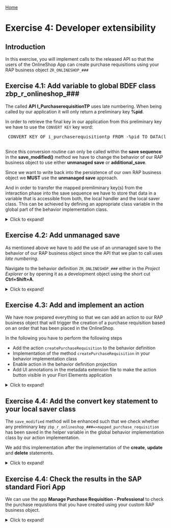 [Home ](../../README.md)  

# Exercise 4: Developer extensibility

## Introduction

In this exercise, you will implement calls to the released API so that the users of the OnlineShop App can create purchase requisitions using your RAP business object `ZR_ONLINESHOP_###`

## Exercise 4.1: Add variable to global BDEF class zbp_r_onlineshop_###


 The called **API I_PurchaserequisitionTP** uses late numbering. When being called by our application it will only return a preliminary key **%pid**.
 
 In order to retrieve the final key in our application from this preliminary key we have to use the `CONVERT KEY` key word:     
 
<pre lang="ABAP">
 CONVERT KEY OF i_purchaserequisitiontp FROM <fs_pr_mapped>-%pid TO DATA(ls_pr_key).
 </pre>
 
 Since this conversion routine can only be called within the **save sequence** in the **save_modified()** method we have to change the behavior of our RAP business object to use either **unmanaged save** or **additional_save**.   

 Since we want to write back into the persistence of our own RAP business object we **MUST** use the **unmanaged save** approach.   

And in order to transfer the mapped premliminary key(s) from the interaction phase into the save sequence we have to store that data in a variable that is accessible from both, the local handler and the local saver class. This can be achieved by defining an appropriate class variable in the global part of the behavior implementation class.   

 <details>
  <summary>Click to expand!</summary>

  Open the behavior implementation class `zbp_r_onlineshop_###` and switch to tab `Global class`

  ![unmanaged save](images/480_unmanaged_save.png)  
  
  We will define a variable that will hold the response of our (to be implemented) API call:  

<pre lang="ABAP">

  CLASS zbp_r_onlineshop_### DEFINITION
  PUBLIC
  ABSTRACT
  FINAL
  FOR BEHAVIOR OF zr_onlineshop_### .

  PUBLIC SECTION.
    CLASS-DATA mapped_purchase_requisition TYPE RESPONSE FOR MAPPED i_purchaserequisitiontp.
  PROTECTED SECTION.
  PRIVATE SECTION.
  ENDCLASS.



  CLASS zbp_r_onlineshop_### IMPLEMENTATION.
  ENDCLASS.
  </pre>

 </details>

## Exercise 4.2: Add unmanaged save


As mentioned above we have to add the use of an unmanaged save to the behavior of our RAP business object since the API that we plan to call uses *late numbering*.

Navigate to the behavior definition `ZR_ONLINESHOP_###` either in the *Project Explorer* or by opening it as a development object using the short cut **Ctrl+Shift+A**.   

 <details>
  <summary>Click to expand!</summary>

  1. Open the behavior definition and add the statement `with unmanaged save` right after the `authorization master ( global )` statement.   
     In addition comment the statement that specifies the persistent table of our RAP BO `//persistent table zaonlineshop_###` since it is not possible to use both statements in the same behavior definition.    
     
     > **Note:** 
     > When the code for your project has been pre-generated the behavior definition used an behavior implementation class on node level.  
     > For the **unmanaged save** a behavior implementation class has to be specified in the same line as the **managed** key word.
     > So you can replace the code as follows:    

<pre lang="ABAP">
managed implementation in class ZBP_R_ONLINESHOP_### unique;
strict ( 2 );
with draft;

define behavior for ZR_ONLINESHOP_### alias OnlineShop
//implementation in class ZBP_R_ONLINESHOP_### unique
//persistent table zaonlineshop_###
draft table zdonlineshop_###
etag master LocalLastChangedAt
lock master total etag LastChangedAt
authorization master ( global )
with unmanaged save
</pre>

  2. Activate your changes.   

  3. After having activated your changes select the key word `unmanaged` and select **Ctrl + 1** (**Command + 1** on Mac)to start the code assistant.   

  ![unmanaged save](images/500_unmanaged_save.png)  
     
  This will add a local saver class `lsc_zr_onlineshop_###` to the local classes of your behavior implementation class. The method `save_modified` is added to the DEFINITION and the IMPLEMENTATION section of this local class (you don't need to copy the code, this is already generated):

  <pre lang="ABAP">
  CLASS lsc_zr_onlineshop_### DEFINITION INHERITING FROM cl_abap_behavior_saver.
    PROTECTED SECTION.
    METHODS save_modified REDEFINITION.
  ENDCLASS.
  </pre>

  4. Behind the line
  
  <pre lang="ABAP">
  CLASS lsc_zr_onlineshop_### IMPLEMENTATION.
  </pre>
  
  Implement the `save_modified()` method as follows 

<pre lang="ABAP">
  METHOD save_modified.

    DATA : lt_online_shop_as        TYPE STANDARD TABLE OF zaonlineshop_###,
           ls_online_shop_as        TYPE                   zaonlineshop_###,
           lt_online_shop_x_control TYPE STANDARD TABLE OF zaonlineshop_x_###.

    IF create-onlineshop IS NOT INITIAL.
      lt_online_shop_as = CORRESPONDING #( create-onlineshop MAPPING FROM ENTITY ).
      INSERT zaonlineshop_### FROM TABLE @lt_online_shop_as.
    ENDIF.

    IF update IS NOT INITIAL.
      CLEAR lt_online_shop_as.
      lt_online_shop_as = CORRESPONDING #( update-onlineshop MAPPING FROM ENTITY ).
      lt_online_shop_x_control = CORRESPONDING #( update-onlineshop MAPPING FROM ENTITY ).
      MODIFY zaonlineshop_### FROM TABLE @lt_online_shop_as.
    ENDIF.
    IF delete IS NOT INITIAL.
      LOOP AT delete-onlineshop INTO DATA(onlineshop_delete).
        DELETE FROM zaonlineshop_### WHERE order_uuid = @onlineshop_delete-OrderUUID.
        DELETE FROM zdonlineshop_### WHERE orderuuid = @onlineshop_delete-OrderUUID.
      ENDLOOP.
    ENDIF.

  ENDMETHOD.
</pre>

  5. Create a structure `zaonlineshop_x_###`.

     - Right click on your package and select **New > Other ABAP Repository Object**  
     
     - Search for `Structure`

       ![unmanaged save](images/530_unmanaged_save.png)  
       
     - Enter the required values and press **Next**  

       Name: `ZAONLINESHOP_X_###`  
       Description: `Helper structure`  

       ![unmanaged save](images/540_unmanaged_save.png)

     - Select a transport and press **Finish**  

     - Use the following code template

<pre lang="ABAP">
  @EndUserText.label : 'Helper structure'
  @AbapCatalog.enhancement.category : #NOT_EXTENSIBLE
  define structure zaonlineshop_x_### {
  order_id              : abap_boolean;
  ordered_item          : abap_boolean;
  material_group        : abap_boolean;
  price                 : abap_boolean;
  total_price           : abap_boolean;
  currency              : abap_boolean;
  order_quantity        : abap_boolean;
  delivery_date         : abap_boolean;
  purchase_requisition  : abap_boolean;
  pr_status             : abap_boolean;
  pr_creation_date      : abap_boolean;
  notes                 : abap_boolean;
  created_by            : abap_boolean;
  created_at            : abap_boolean;
  last_changed_by       : abap_boolean;
  last_changed_at       : abap_boolean;
  local_last_changed_at : abap_boolean;
  }
</pre>

   - Activate the structure

   - Change the coding in your Behavior definition

     The statement `mapping for ZAONLINESHOP_###` must be changed to `mapping for ZAONLINESHOP_### control zaonlineshop_x_### corresponding`

     <pre lang="ABAP"> 
     mapping for ZAONLINESHOP_### control zaonlineshop_x_### corresponding
     </pre>

     ![unmanaged save](images/550_unmanaged_save.png)

   - Activate your coding in local saver class in your behavior definition class

 </details>

## Exercise 4.3: Add and implement an action


We have now prepared everything so that we can add an action to our RAP business object that will trigger the creation of a purchase requisition based on an order that has been placed in the OnlineShop.   

In the following you have to perform the following steps 

- Add the action `createPurchaseRequisition` to the behavior definition 
- Implementation of the method `createPurchaseRequisition` in your behavior implementation class   
- Enable action in the behavior definition projection 
- Add UI annotations in the metadata extension file to make the action button visible in your Fiori Elements application

 <details>
  <summary>Click to expand!</summary>

1. Open the behavior definition

2. In your behavior definition after these lines;

  <pre lang="ABAP">
  validation checkOrderedItem     on save { create; field OrderItemID; }
  validation checkOrderedQuantity on save { create; field OrderItemQuantity; }
  validation checkDeliveryDate    on save { create; field DeliveryDate; }
  </pre>

  add the following statement:

  <pre lang="ABAP">
  action createPurchaseRequisition result [1] $self;
  </pre>

3. Click on the action name and press **Ctrl+1** (**Command+1** on Mac) to start the quick assist

   This will add the following method to the local handler class of your behavior definition which will be executed when the button of our action is pressed:  
   
   <pre lang="ABAP">
   METHODS createPurchaseRequisition FOR MODIFY
      IMPORTING keys FOR ACTION OnlineShop~createPurchaseRequisition RESULT result.
   </pre>

4. Implementation of method `createPurchaseRequisition` 
   
   The implementation of the method `createPurchaseRequisition` reuses large parts of the coding that we have used in the test class in **Exercise 1**.  
  
   In the implementation we first fill some internal tables that serve as a payload for the EML call that will create one or more purchase requisitions.  
   The preliminary id %pid that is returned via the mapped table from the API that was called is stored in a variable in the global behavior implementation class.  
   
   <pre lang="ABAP">zbp_r_onlineshop_###=>mapped_purchase_requisition-purchaserequisition = mapped_create_pr-purchaserequisition.</pre>  
   
   The code then updates the fields `OverallStatus`, `OverallStatusIndicator` and `PurchRqnCreationDate` of our RAP business object. This way it is also ensured that the save_sequence is triggered where the `CONVERT KEY` statement is used to retrieve the final key, the `PurchaseRequisitionID`.  
   
   The action finally returns via the return return parameter a table of UUID based keys of OnlineShop entities that have been processed.  
   
    
  <pre lang="ABAP">
  METHOD createPurchaseRequisition.

    DATA: purchase_requisitions      TYPE TABLE FOR CREATE I_PurchaserequisitionTP,
          purchase_requisition       TYPE STRUCTURE FOR CREATE I_PurchaserequisitionTP,
          purchase_requisition_items TYPE TABLE FOR CREATE i_purchaserequisitionTP\_PurchaseRequisitionItem,
          purchase_requisition_item  TYPE STRUCTURE FOR CREATE i_purchaserequisitiontp\\purchaserequisition\_purchaserequisitionitem,
          purchase_reqn_acct_assgmts TYPE TABLE FOR CREATE I_PurchaseReqnItemTP\_PurchaseReqnAcctAssgmt,
          purchase_reqn_acct_assgmt  TYPE STRUCTURE FOR CREATE I_PurchaseReqnItemTP\_PurchaseReqnAcctAssgmt,
          purchase_reqn_item_texts   TYPE TABLE FOR CREATE I_PurchaseReqnItemTP\_PurchaseReqnItemText,
          purchase_reqn_item_text    TYPE STRUCTURE FOR CREATE I_PurchaseReqnItemTP\_PurchaseReqnItemText,
          update_lines               TYPE TABLE FOR UPDATE ZR_OnlineShop_###\\OnlineShop,
          update_line                TYPE STRUCTURE FOR UPDATE ZR_OnlineShop_###\\OnlineShop,
          purchase_order_description TYPE c LENGTH 40.

    "read transfered order instances
    READ ENTITIES OF ZR_OnlineShop_### IN LOCAL MODE
      ENTITY OnlineShop
        ALL FIELDS WITH
        CORRESPONDING #( keys )
      RESULT DATA(OnlineShops).

    "delete instances with assigned purchase rqn number
    DELETE OnlineShops WHERE PurchaseRequisition IS NOT INITIAL.
    CHECK OnlineShops IS NOT INITIAL.

    DATA n TYPE i.
    LOOP AT OnlineShops INTO DATA(OnlineShop).
      n += 1.

      purchase_order_description = | { sy-uname } - { OnlineShop-OrderID  } |.

      "purchase requisition
      purchase_requisition = VALUE #(  %cid                      = |My%CID_{ n }|
                                        purchaserequisitiontype  = 'NB'
                                        PurReqnDescription = purchase_order_description
                                         ) .
      APPEND purchase_requisition TO purchase_requisitions.

      "purchase requisition item
      purchase_requisition_item = VALUE #(
                                         %cid_ref = |My%CID_{ n }|
                                         %target  = VALUE #(  (
                                                       %cid                         = |My%ItemCID_{ n }|
                                                       plant                        = '1010'  "Plant 01 (DE)
                                                       accountassignmentcategory    = 'U'  "unknown
*                                                       PurchaseRequisitionItemText  = OnlineShop-ProductText.  "info automatically retrieved from I_Product
                                                       requestedquantity            = OnlineShop-OrderItemQuantity
                                                       baseunit                     = OnlineShop-BaseUnit
                                                       purchaserequisitionprice     = OnlineShop-OrderItemPrice
                                                       purreqnitemcurrency          = OnlineShop-Currency
                                                       Material                     = OnlineShop-OrderItemID
                                                       materialgroup                = OnlineShop-ProductGroup
                                                       purchasinggroup              = '001'
                                                       purchasingorganization       = '1010'
                                                       DeliveryDate                 = OnlineShop-DeliveryDate   "format: yyyy-mm-dd (at least 10 days)
                                                       ) ) ).
      APPEND purchase_requisition_item TO purchase_requisition_items.

      "purchase requisition account assignment
      purchase_reqn_acct_assgmt = VALUE #(
                                           %cid_ref = |My%ItemCID_{ n }|
                                           %target  = VALUE #( (
                                                        %cid       = |My%AccntCID_{ n }|
                                                        CostCenter = 'JMW-COST'
                                                        GLAccount  = '0000400000' ) ) ) .
      APPEND purchase_reqn_acct_assgmt TO purchase_reqn_acct_assgmts .

      "purchase requisition item text
      purchase_reqn_item_text =  VALUE #(
                                          %cid_ref = |My%ItemCID_{ n }|
                                          %target  = VALUE #( (
                                                       %cid           = |My%TextCID_{ n }|
                                                       textobjecttype = 'B01'
                                                       language       = 'E'
                                                       plainlongtext  = OnlineShop-Notes
                                                   )  )  ) .
      APPEND purchase_reqn_item_text TO purchase_reqn_item_texts.
    ENDLOOP.

    "create the purchase requisitions
    IF OnlineShops IS NOT INITIAL.
      "purchase requisition
      MODIFY ENTITIES OF i_purchaserequisitiontp
        ENTITY purchaserequisition
          CREATE FIELDS ( purchaserequisitiontype )
          WITH purchase_requisitions
        "purchase requisition item
        CREATE BY \_purchaserequisitionitem
          FIELDS ( plant
                   accountassignmentcategory
*                   purchaserequisitionitemtext
                   requestedquantity
                   baseunit
                   purchaserequisitionprice
                   purreqnitemcurrency
                   Material
                   materialgroup
                   purchasinggroup
                   purchasingorganization
                   DeliveryDate
                )
        WITH purchase_requisition_items
      "purchase reqn account assignment
      ENTITY purchaserequisitionitem
        CREATE BY \_purchasereqnacctassgmt
            FIELDS ( CostCenter
                     GLAccount
                     Quantity
                     BaseUnit )
            WITH purchase_reqn_acct_assgmts
        "purchase reqn item text
        CREATE BY \_purchasereqnitemtext
            FIELDS ( plainlongtext )
            WITH purchase_reqn_item_texts
      REPORTED DATA(reported_create_pr)
      MAPPED   DATA(mapped_create_pr)
      FAILED   DATA(failed_create_pr).
    ENDIF.

    "retrieve the generated
    zbp_r_onlineshop_###=>mapped_purchase_requisition-purchaserequisition = mapped_create_pr-purchaserequisition.

    "set a flag to check in the save sequence that purchase requisition has been created
    "the correct value for PurchaseRequisition has to be calculated in the save sequence using convert key
    LOOP AT keys INTO DATA(key).
      IF line_exists( onlineshops[ OrderUUID = key-OrderUUID ] ).
*        update_line-DirtyFlag              = abap_true.
        update_line-%tky                   = key-%tky.
        update_line-OverallStatus          = c_overall_status-submitted. "'Submitted / Approved'.
        update_line-OverallStatusIndicator = c_overall_status-submitted_code. "3.
        update_line-PurchRqnCreationDate   = cl_abap_context_info=>get_system_date(  ).
        APPEND update_line TO update_lines.
      ENDIF.
    ENDLOOP.

    MODIFY ENTITIES OF ZR_OnlineShop_### IN LOCAL MODE
      ENTITY OnlineShop
        UPDATE
*        FIELDS ( DirtyFlag OverallStatus OverallStatusIndicator PurchRqnCreationDate )
        FIELDS ( OverallStatus OverallStatusIndicator PurchRqnCreationDate )
        WITH update_lines
      REPORTED reported
      FAILED failed
      MAPPED mapped.

    IF failed IS INITIAL.
      "Read the changed data for action result
      READ ENTITIES OF ZR_OnlineShop_### IN LOCAL MODE
        ENTITY OnlineShop
          ALL FIELDS WITH
          CORRESPONDING #( keys )
        RESULT DATA(result_read).
      "return result entities
      result = VALUE #( FOR result_order IN result_read ( %tky   = result_order-%tky
                                                          %param = result_order ) ).
    ENDIF.


  ENDMETHOD.
  </pre> 

5. Enable action in the projection view

  In your projection behavior definition `ZC_ONLINESHOP_###`. 

   ![local saver class](images/615_converted_key_saver_class.png)   

  add the following code:

   <pre lang="ABAP">
   use action createPurchaseRequisition;
   </pre>

6. Make the action visible by uncommenting the following lines in your meta data extension file

<pre lang="ABAP">
  @UI.lineItem:       [{ position: 84, label: 'Purchase requisition nbr.', importance: #HIGH },
            { type: #FOR_ACTION, dataAction: 'createPurchaseRequisition', label: 'Create purchase requisition' } ] //Submit Order | Create purchase requisition|
  @UI.identification: [
                       { type: #FOR_ACTION, dataAction: 'createPurchaseRequisition',
                         label: 'Create purchase requisition' }]  //Submit Order | Create purchase requisition|
  @UI.fieldGroup: [{ qualifier: 'PurchReq', position: 22, label: 'Purchase requisition number' }]  //PurchReq
  PurchaseRequisition;
</pre>
  
 
  </details>

## Exercise 4.4: Add the convert key statement to your local saver class

The `save_modified`  method will be enhanced such that we check whether any preliminary key
`zbp_r_onlineshop_###=>mapped_purchase_requisition` has been saved in the helper variable in the global behavior implementation class by our action implementation.   

We add this implementation after the implementation of the **create**, **update** and **delete** statements.  

 <details>
  <summary>Click to expand!</summary>

1. Open the method `save_modified` in your local saver class. 

2. Add the following coding to retrieve the semantic key from the called API.  

  <pre lang="ABAP">
    METHOD save_modified.
    DATA : lt_online_shop_as        TYPE STANDARD TABLE OF zaonlineshop_###,
           ls_online_shop_as        TYPE                   zaonlineshop_###,
           lt_online_shop_x_control TYPE STANDARD TABLE OF zaonlineshop_x_###.

    IF create-onlineshop IS NOT INITIAL.
      lt_online_shop_as = CORRESPONDING #( create-onlineshop MAPPING FROM ENTITY ).
      INSERT zaonlineshop_### FROM TABLE @lt_online_shop_as.
    ENDIF.

    IF update IS NOT INITIAL.
      CLEAR lt_online_shop_as.
      lt_online_shop_as = CORRESPONDING #( update-onlineshop MAPPING FROM ENTITY ).
      lt_online_shop_x_control = CORRESPONDING #( update-onlineshop MAPPING FROM ENTITY ).
      MODIFY zaonlineshop_### FROM TABLE @lt_online_shop_as.
    ENDIF.
    IF delete IS NOT INITIAL.
      LOOP AT delete-onlineshop INTO DATA(onlineshop_delete).
        DELETE FROM zaonlineshop_### WHERE order_uuid = @onlineshop_delete-OrderUUID.
        DELETE FROM zdonlineshop_### WHERE orderuuid = @onlineshop_delete-OrderUUID.
      ENDLOOP.
    ENDIF.

  IF zbp_r_onlineshop_###=>mapped_purchase_requisition IS NOT INITIAL AND update IS NOT INITIAL.
    LOOP AT zbp_r_onlineshop_###=>mapped_purchase_requisition-purchaserequisition ASSIGNING FIELD-SYMBOL(&lt;fs_pr_mapped&gt;).
      CONVERT KEY OF i_purchaserequisitiontp FROM &lt;fs_pr_mapped&gt;-%pid TO DATA(ls_pr_key).
      &lt;fs_pr_mapped&gt;-purchaserequisition = ls_pr_key-purchaserequisition.
    ENDLOOP.
    LOOP AT update-onlineshop INTO  DATA(ls_online_shop) WHERE %control-OverallStatus = if_abap_behv=>mk-on.
      " Creates internal table with instance data
      DATA(creation_date) = cl_abap_context_info=>get_system_date(  ).
      UPDATE zaonlineshop_### SET purchase_requisition = @ls_pr_key-purchaserequisition,
                                  purch_rqn_creation_date = @creation_date WHERE order_uuid = @ls_online_shop-OrderUUID.
    ENDLOOP.

  ENDIF.

  ENDMETHOD.
  
  </pre>

  Your implementation should now look like follows:   

  ![local saver class](images/620_converted_key_saver_class.png)   

  </details>   
  
## Exercise 4.4: Check the results in the SAP standard Fiori App


We can use the app **Manage Purchase Requisition - Professional** to check the purchase requistions that you have created using your custom RAP business object.   

 <details>
  <summary>Click to expand!</summary>
  
  > **Note**
  > Before checking the results in the ADT Fiori Elements preview make sure to clear the cache by pressing **F12** and by selecting **clear cache and refresh**. Otherwise you might run into the issue that the button of the action is visible but not functional.   

 
  1. Open the Fiori Elements Preview of your Online Shop App and create an order. 

  2. Press on the button to create a purchase requisition.    

     **Fiori Elements Preview**   
     ![Manage Purchase Requistion - Professional](images/620_action.png)  

  3. In a preconfigured appliance system the app can be started using the local Fiori Launchpad.
 
     https://xxx.xxx.xxx.xxx:44301/sap/bc/ui2/flp?sap-client=100&sap-language=EN#PurchaseRequisition-maintain

     **Manage Purchase Requistion - SAP standard application**   
     ![Manage Purchase Requistion - Professional](images/610_action.png)  
     
     
 
 
 </details>



